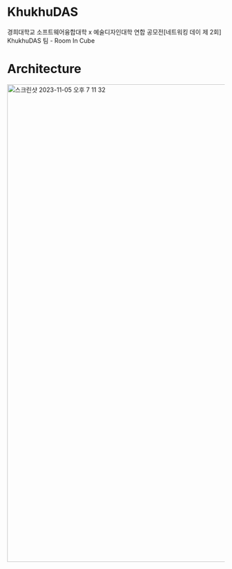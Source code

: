 # KhukhuDAS
경희대학교 소프트웨어융합대학 x 예술디자인대학 연합 공모전[네트워킹 데이 제 2회] 
KhukhuDAS 팀 - Room In Cube

# Architecture
<img width="1108" alt="스크린샷 2023-11-05 오후 7 11 32" src="https://github.com/Martin0o0/KhukhuDAS/assets/62254434/9fca6979-b6ad-4db3-b585-98efa7e056a0">
